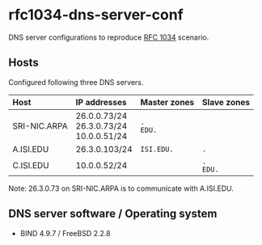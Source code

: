 # rfc1034-dns-server-conf

DNS server configurations to reproduce [RFC 1034](https://www.ietf.org/rfc/rfc1034.txt) scenario.

## Hosts

Configured following three DNS servers.

| Host         | IP addresses                                 | Master zones  | Slave zones   |
|:-------------|:---------------------------------------------|:--------------|:--------------|
| SRI-NIC.ARPA | 26.0.0.73/24<br>26.3.0.73/24<br>10.0.0.51/24 | `.`<br>`EDU.` |               |
| A.ISI.EDU    | 26.3.0.103/24                                | `ISI.EDU.`    | `.`           |
| C.ISI.EDU    | 10.0.0.52/24                                 |               | `.`<br>`EDU.` |

Note: 26.3.0.73 on SRI-NIC.ARPA is to communicate with A.ISI.EDU.
 
## DNS server software / Operating system
 
* BIND 4.9.7 / FreeBSD 2.2.8
